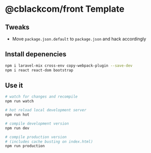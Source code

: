 # @cblackcom/front Template

## Tweaks
* Move `package.json.default` to `package.json` and hack accordingly

## Install depenencies
```bash
npm i laravel-mix cross-env copy-webpack-plugin --save-dev
npm i react react-dom bootstrap
```

## Use it

```bash
# watch for changes and recompile
npm run watch

# hot reload local development server
npm run hot

# compile development version
npm run dev

# compile production version
# (includes cache busting on index.html)
npm run production
```
